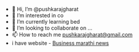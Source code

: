 - 👋 Hi, I’m @pushkarajgharat
- 👀 I’m interested in co
- 🌱 I’m currently learning bed
- 💞️ I’m looking to collaborate on ...
- 📫 How to reach me pushkarajgharat@gmail.com
- i have website - <a href="https://newsinmarathi.xyz">Business marathi news</a>

<!---
pushkarajgharat/pushkarajgharat is a ✨ special ✨ repository because its `README.md` (this file) appears on your GitHub profile.
You can click the Preview link to take a look at your changes.
--->
